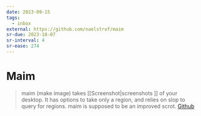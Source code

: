 ```yaml
---
date: 2023-09-15
tags:
  - inbox
external: https://github.com/naelstrof/maim
sr-due: 2023-10-07
sr-interval: 4
sr-ease: 274
---
```


# Maim

> maim (make image) takes [[Screenshot|screenshots ]] of your desktop. It has
> options to take only a region, and relies on slop to query for regions. maim
> is supposed to be an improved scrot.
> [Github](https://github.com/naelstrof/maim)

